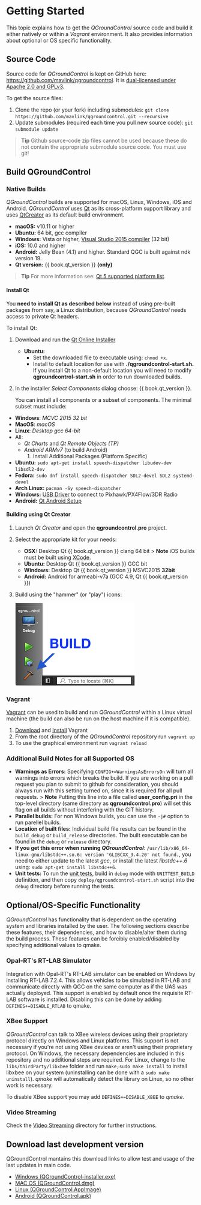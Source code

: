 # Getting Started

This topic explains how to get the *QGroundControl* source code and build it either natively or within a *Vagrant* environment. It also provides information about optional or OS specific functionality.

## Source Code

Source code for *QGroundControl* is kept on GitHub here: https://github.com/mavlink/qgroundcontrol. It is [dual-licensed under Apache 2.0 and GPLv3](https://github.com/mavlink/qgroundcontrol/blob/master/COPYING.md).

To get the source files:

1. Clone the repo (or your fork) including submodules: ```git clone https://github.com/mavlink/qgroundcontrol.git --recursive```
2. Update submodules (required each time you pull new source code): ```git submodule update```

> **Tip** Github source-code zip files cannot be used because these do not contain the appropriate submodule source code. You must use git!

## Build QGroundControl

### Native Builds

*QGroundControl* builds are supported for macOS, Linux, Windows, iOS and Android. *QGroundControl* uses [Qt](http://www.qt.io) as its cross-platform support library and uses [QtCreator](http://doc.qt.io/qtcreator/index.html) as its default build environment.

* **macOS:** v10.11 or higher
* **Ubuntu:** 64 bit, gcc compiler
* **Windows:** Vista or higher, [Visual Studio 2015 compiler](https://visualstudio.microsoft.com/vs/older-downloads/) (32 bit)
* **iOS:** 10.0 and higher
* **Android:** Jelly Bean (4.1) and higher. Standard QGC is built against ndk version 19.
* **Qt version:** {{ book.qt_version }} **(only)** <!-- NOTE {{ book.qt_version }} is set in the variables section of gitbook file https://github.com/mavlink/qgc-dev-guide/blob/master/book.json -->

> **Tip** For more information see: [Qt 5 supported platform list](http://doc.qt.io/qt-5/supported-platforms.html).

#### Install Qt

You **need to install Qt as described below** instead of using pre-built packages from say, a Linux distribution, because *QGroundControl* needs access to private Qt headers.

To install Qt:

1. Download and run the [Qt Online Installer](http://www.qt.io/download-open-source) 
    * **Ubuntu:** 
        * Set the downloaded file to executable using: `chmod +x`. 
        * Install to default location for use with **./qgroundcontrol-start.sh.** If you install Qt to a non-default location you will need to modify **qgroundcontrol-start.sh** in order to run downloaded builds.

2. In the installer *Select Components* dialog choose: {{ book.qt_version }}.
    
    You can install all components or a subset of components. The minimal subset must include:

* **Windows**: *MCVC 2015 32 bit*
* **MacOS**: *macOS*
* **Linux**: *Desktop gcc 64-bit*
* All: 
    * *Qt Charts* and *Qt Remote Objects (TP)*
    * *Android ARMv7* (to build Android) 
        1. Install Additional Packages (Platform Specific)
* **Ubuntu:** `sudo apt-get install speech-dispatcher libudev-dev libsdl2-dev`
* **Fedora:** `sudo dnf install speech-dispatcher SDL2-devel SDL2 systemd-devel`
* **Arch Linux:** `pacman -Sy speech-dispatcher`
* **Windows:** [USB Driver](http://www.pixhawk.org/firmware/downloads) to connect to Pixhawk/PX4Flow/3DR Radio
* **Android:** [Qt Android Setup](http://doc.qt.io/qt-5/androidgs.html)

#### Building using Qt Creator

1. Launch *Qt Creator* and open the **qgroundcontrol.pro** project.
2. Select the appropriate kit for your needs: 
    * **OSX:** Desktop Qt {{ book.qt_version }} clang 64 bit > **Note** iOS builds must be built using [XCode](http://doc.qt.io/qt-5/ios-support.html).
    * **Ubuntu:** Desktop Qt {{ book.qt_version }} GCC bit
    * **Windows:** Desktop Qt {{ book.qt_version }} MSVC2015 **32bit**
    * **Android:** Android for armeabi-v7a (GCC 4.9, Qt {{ book.qt_version }})

3. Build using the "hammer" (or "play") icons:
    
    ![QtCreator Build Button](../../assets/getting_started/qt_creator_build_qgc.png)

### Vagrant

[Vagrant](https://www.vagrantup.com/) can be used to build and run *QGroundControl* within a Linux virtual machine (the build can also be run on the host machine if it is compatible).

1. [Download](https://www.vagrantup.com/downloads.html) and [Install](https://www.vagrantup.com/docs/getting-started/) Vagrant
2. From the root directory of the *QGroundControl* repository run `vagrant up`
3. To use the graphical environment run `vagrant reload`

### Additional Build Notes for all Supported OS

* **Warnings as Errors:** Specifying `CONFIG+=WarningsAsErrorsOn` will turn all warnings into errors which breaks the build. If you are working on a pull request you plan to submit to github for consideration, you should always run with this setting turned on, since it is required for all pull requests. > **Note** Putting this line into a file called **user_config.pri** in the top-level directory (same directory as **qgroundcontrol.pro**) will set this flag on all builds without interfering with the GIT history.
* **Parallel builds:** For non Windows builds, you can use the `-j#` option to run parellel builds.
* **Location of built files:** Individual build file results can be found in the `build_debug` or `build_release` directories. The built executable can be found in the `debug` or `release` directory.
* **If you get this error when running *QGroundControl***: `/usr/lib/x86_64-linux-gnu/libstdc++.so.6: version 'GLIBCXX_3.4.20' not found.`, you need to either update to the latest *gcc*, or install the latest *libstdc++.6* using: `sudo apt-get install libstdc++6`.
* **Unit tests:** To run the [unit tests](../contribute/unit_tests.md), build in `debug` mode with `UNITTEST_BUILD` definition, and then copy `deploy/qgroundcontrol-start.sh` script into the `debug` directory before running the tests.

## Optional/OS-Specific Functionality

*QGroundControl* has functionality that is dependent on the operating system and libraries installed by the user. The following sections describe these features, their dependencies, and how to disable/alter them during the build process. These features can be forcibly enabled/disabled by specifying additional values to qmake.

### Opal-RT's RT-LAB Simulator

Integration with Opal-RT's RT-LAB simulator can be enabled on Windows by installing RT-LAB 7.2.4. This allows vehicles to be simulated in RT-LAB and communicate directly with QGC on the same computer as if the UAS was actually deployed. This support is enabled by default once the requisite RT-LAB software is installed. Disabling this can be done by adding `DEFINES+=DISABLE_RTLAB` to qmake.

### XBee Support

*QGroundControl* can talk to XBee wireless devices using their proprietary protocol directly on Windows and Linux platforms. This support is not necessary if you're not using XBee devices or aren't using their proprietary protocol. On Windows, the necessary dependencies are included in this repository and no additional steps are required. For Linux, change to the `libs/thirdParty/libxbee` folder and run `make;sudo make install` to install libxbee on your system (uninstalling can be done with a `sudo make uninstall`). *qmake* will automatically detect the library on Linux, so no other work is necessary.

To disable XBee support you may add `DEFINES+=DISABLE_XBEE` to *qmake*.

### Video Streaming

Check the [Video Streaming](https://github.com/mavlink/qgroundcontrol/tree/master/src/VideoStreaming) directory for further instructions.

## Download last development version

QGroundControl mantains this download links to allow test and usage of the last updates in main code.

* [Windows (QGroundControl-installer.exe)](https://s3-us-west-2.amazonaws.com/qgroundcontrol/builds/master/QGroundControl-installer.exe)
* [MAC OS (QGroundControl.dmg)](https://s3-us-west-2.amazonaws.com/qgroundcontrol/builds/master/QGroundControl.dmg)
* [Linux (QGroundControl.AppImage)](https://s3-us-west-2.amazonaws.com/qgroundcontrol/builds/master/QGroundControl.AppImage)
* [Android (QGroundControl.apk)](https://s3-us-west-2.amazonaws.com/qgroundcontrol/builds/master/QGroundControl.apk)